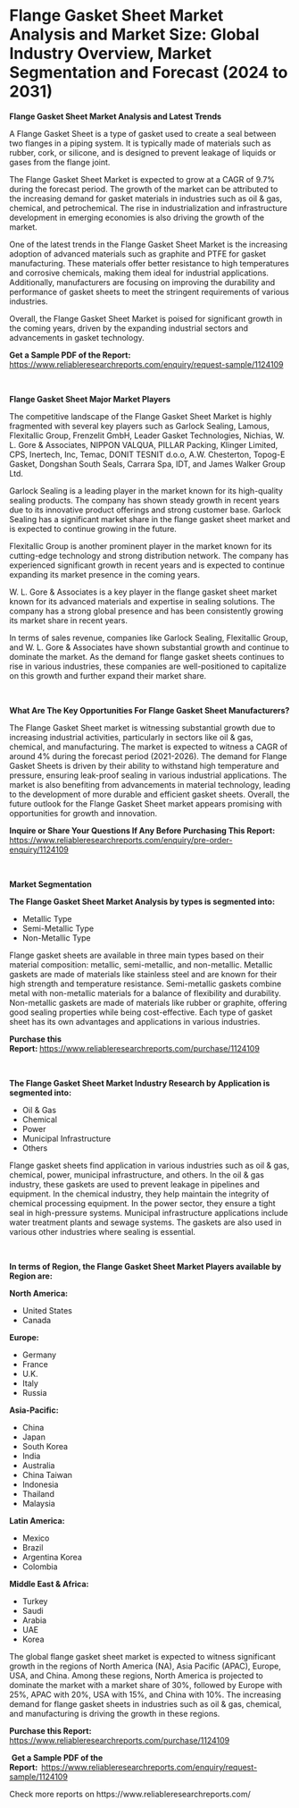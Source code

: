 <p><h1>Flange Gasket Sheet Market Analysis and Market Size: Global Industry Overview, Market Segmentation and Forecast (2024 to 2031)</h1></p><p><strong>Flange Gasket Sheet Market Analysis and Latest Trends</strong></p>
<p><p>A Flange Gasket Sheet is a type of gasket used to create a seal between two flanges in a piping system. It is typically made of materials such as rubber, cork, or silicone, and is designed to prevent leakage of liquids or gases from the flange joint.</p><p>The Flange Gasket Sheet Market is expected to grow at a CAGR of 9.7% during the forecast period. The growth of the market can be attributed to the increasing demand for gasket materials in industries such as oil & gas, chemical, and petrochemical. The rise in industrialization and infrastructure development in emerging economies is also driving the growth of the market.</p><p>One of the latest trends in the Flange Gasket Sheet Market is the increasing adoption of advanced materials such as graphite and PTFE for gasket manufacturing. These materials offer better resistance to high temperatures and corrosive chemicals, making them ideal for industrial applications. Additionally, manufacturers are focusing on improving the durability and performance of gasket sheets to meet the stringent requirements of various industries.</p><p>Overall, the Flange Gasket Sheet Market is poised for significant growth in the coming years, driven by the expanding industrial sectors and advancements in gasket technology.</p></p>
<p><strong>Get a Sample PDF of the Report:&nbsp;</strong> <a href="https://www.reliableresearchreports.com/enquiry/request-sample/1124109">https://www.reliableresearchreports.com/enquiry/request-sample/1124109</a></p>
<p>&nbsp;</p>
<p><strong>Flange Gasket Sheet Major Market Players</strong></p>
<p><p>The competitive landscape of the Flange Gasket Sheet Market is highly fragmented with several key players such as Garlock Sealing, Lamous, Flexitallic Group, Frenzelit GmbH, Leader Gasket Technologies, Nichias, W. L. Gore & Associates, NIPPON VALQUA, PILLAR Packing, Klinger Limited, CPS, Inertech, Inc, Temac, DONIT TESNIT d.o.o, A.W. Chesterton, Topog-E Gasket, Dongshan South Seals, Carrara Spa, IDT, and James Walker Group Ltd.</p><p>Garlock Sealing is a leading player in the market known for its high-quality sealing products. The company has shown steady growth in recent years due to its innovative product offerings and strong customer base. Garlock Sealing has a significant market share in the flange gasket sheet market and is expected to continue growing in the future.</p><p>Flexitallic Group is another prominent player in the market known for its cutting-edge technology and strong distribution network. The company has experienced significant growth in recent years and is expected to continue expanding its market presence in the coming years.</p><p>W. L. Gore & Associates is a key player in the flange gasket sheet market known for its advanced materials and expertise in sealing solutions. The company has a strong global presence and has been consistently growing its market share in recent years.</p><p>In terms of sales revenue, companies like Garlock Sealing, Flexitallic Group, and W. L. Gore & Associates have shown substantial growth and continue to dominate the market. As the demand for flange gasket sheets continues to rise in various industries, these companies are well-positioned to capitalize on this growth and further expand their market share.</p></p>
<p>&nbsp;</p>
<p><strong>What Are The Key Opportunities For Flange Gasket Sheet Manufacturers?</strong></p>
<p><p>The Flange Gasket Sheet market is witnessing substantial growth due to increasing industrial activities, particularly in sectors like oil & gas, chemical, and manufacturing. The market is expected to witness a CAGR of around 4% during the forecast period (2021-2026). The demand for Flange Gasket Sheets is driven by their ability to withstand high temperature and pressure, ensuring leak-proof sealing in various industrial applications. The market is also benefiting from advancements in material technology, leading to the development of more durable and efficient gasket sheets. Overall, the future outlook for the Flange Gasket Sheet market appears promising with opportunities for growth and innovation.</p></p>
<p><strong>Inquire or Share Your Questions If Any Before Purchasing This Report:</strong> <a href="https://www.reliableresearchreports.com/enquiry/pre-order-enquiry/1124109">https://www.reliableresearchreports.com/enquiry/pre-order-enquiry/1124109</a></p>
<p>&nbsp;</p>
<p><strong>Market Segmentation</strong></p>
<p><strong>The Flange Gasket Sheet Market Analysis by types is segmented into:</strong></p>
<p><ul><li>Metallic Type</li><li>Semi-Metallic Type</li><li>Non-Metallic Type</li></ul></p>
<p><p>Flange gasket sheets are available in three main types based on their material composition: metallic, semi-metallic, and non-metallic. Metallic gaskets are made of materials like stainless steel and are known for their high strength and temperature resistance. Semi-metallic gaskets combine metal with non-metallic materials for a balance of flexibility and durability. Non-metallic gaskets are made of materials like rubber or graphite, offering good sealing properties while being cost-effective. Each type of gasket sheet has its own advantages and applications in various industries.</p></p>
<p><strong>Purchase this Report:&nbsp;</strong><a href="https://www.reliableresearchreports.com/purchase/1124109">https://www.reliableresearchreports.com/purchase/1124109</a></p>
<p>&nbsp;</p>
<p><strong>The Flange Gasket Sheet Market Industry Research by Application is segmented into:</strong></p>
<p><ul><li>Oil & Gas</li><li>Chemical</li><li>Power</li><li>Municipal Infrastructure</li><li>Others</li></ul></p>
<p><p>Flange gasket sheets find application in various industries such as oil & gas, chemical, power, municipal infrastructure, and others. In the oil & gas industry, these gaskets are used to prevent leakage in pipelines and equipment. In the chemical industry, they help maintain the integrity of chemical processing equipment. In the power sector, they ensure a tight seal in high-pressure systems. Municipal infrastructure applications include water treatment plants and sewage systems. The gaskets are also used in various other industries where sealing is essential.</p></p>
<p>&nbsp;</p>
<p><strong>In terms of Region, the Flange Gasket Sheet Market Players available by Region are:</strong></p>
<p>
    <p> <strong> North America: </strong>
        <ul>
            <li>United States</li>
            <li>Canada</li>
        </ul>
        </p> 
    <p> <strong> Europe: </strong>
        <ul>
            <li>Germany</li>
            <li>France</li>
            <li>U.K.</li>
            <li>Italy</li>
            <li>Russia</li>
        </ul>
        </p> 
    <p> <strong> Asia-Pacific: </strong>
        <ul>
            <li>China</li>
            <li>Japan</li>
            <li>South Korea</li>
            <li>India</li>
            <li>Australia</li>
            <li>China Taiwan</li>
            <li>Indonesia</li>
            <li>Thailand</li>
            <li>Malaysia</li>
        </ul>
        </p> 
    <p> <strong> Latin America: </strong>
        <ul>
            <li>Mexico</li>
            <li>Brazil</li>
            <li>Argentina Korea</li>
            <li>Colombia</li>
        </ul>
        </p> 
    <p> <strong> Middle East & Africa: </strong>
        <ul>
            <li>Turkey</li>
            <li>Saudi</li>
            <li>Arabia</li>
            <li>UAE</li>
            <li>Korea</li>
        </ul>
    </p>
    </p>
<p><p>The global flange gasket sheet market is expected to witness significant growth in the regions of North America (NA), Asia Pacific (APAC), Europe, USA, and China. Among these regions, North America is projected to dominate the market with a market share of 30%, followed by Europe with 25%, APAC with 20%, USA with 15%, and China with 10%. The increasing demand for flange gasket sheets in industries such as oil & gas, chemical, and manufacturing is driving the growth in these regions.</p></p>
<p><strong>Purchase this Report: </strong><a href="https://www.reliableresearchreports.com/purchase/1124109">https://www.reliableresearchreports.com/purchase/1124109</a></p>
<p>&nbsp;<strong>Get a Sample PDF of the Report:&nbsp;&nbsp;</strong><a href="https://www.reliableresearchreports.com/enquiry/request-sample/1124109">https://www.reliableresearchreports.com/enquiry/request-sample/1124109</a></p>
<p><strong></strong></p>
<p>Check more reports on https://www.reliableresearchreports.com/</p>